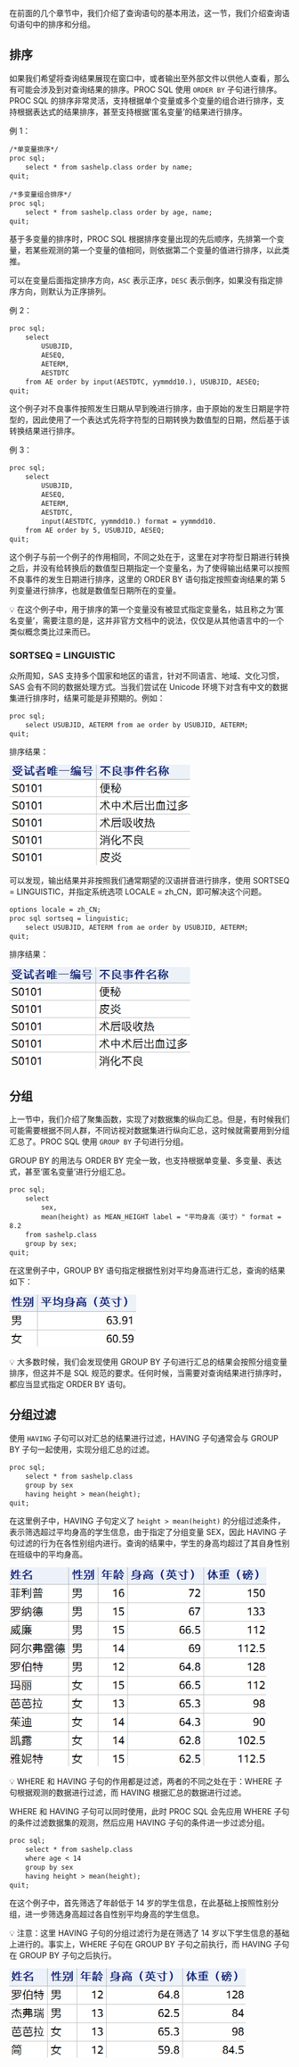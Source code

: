 在前面的几个章节中，我们介绍了查询语句的基本用法，这一节，我们介绍查询语句语句中的排序和分组。

## 排序

如果我们希望将查询结果展现在窗口中，或者输出至外部文件以供他人查看，那么有可能会涉及到对查询结果的排序。PROC SQL 使用 `ORDER BY` 子句进行排序。PROC SQL 的排序非常灵活，支持根据单个变量或多个变量的组合进行排序，支持根据表达式的结果排序，甚至支持根据‘匿名变量’的结果进行排序。

例 1：

```sas
/*单变量排序*/
proc sql;
    select * from sashelp.class order by name;
quit;

/*多变量组合排序*/
proc sql;
    select * from sashelp.class order by age, name;
quit;
```

基于多变量的排序时，PROC SQL 根据排序变量出现的先后顺序，先排第一个变量，若某些观测的第一个变量的值相同，则依据第二个变量的值进行排序，以此类推。

可以在变量后面指定排序方向，`ASC` 表示正序，`DESC` 表示倒序，如果没有指定排序方向，则默认为正序排列。

例 2：

```sas
proc sql;
    select
        USUBJID,
        AESEQ,
        AETERM,
        AESTDTC
    from AE order by input(AESTDTC, yymmdd10.), USUBJID, AESEQ;
quit;
```

这个例子对不良事件按照发生日期从早到晚进行排序，由于原始的发生日期是字符型的，因此使用了一个表达式先将字符型的日期转换为数值型的日期，然后基于该转换结果进行排序。

例 3：

```sas
proc sql;
    select
        USUBJID,
        AESEQ,
        AETERM,
        AESTDTC,
        input(AESTDTC, yymmdd10.) format = yymmdd10.
    from AE order by 5, USUBJID, AESEQ;
quit;
```

这个例子与前一个例子的作用相同，不同之处在于，这里在对字符型日期进行转换之后，并没有给转换后的数值型日期指定一个变量名，为了使得输出结果可以按照不良事件的发生日期进行排序，这里的 ORDER BY 语句指定按照查询结果的第 5 列变量进行排序，也就是数值型日期所在的变量。

💡 在这个例子中，用于排序的第一个变量没有被显式指定变量名，姑且称之为‘匿名变量’，需要注意的是，这并非官方文档中的说法，仅仅是从其他语言中的一个类似概念类比过来而已。

### SORTSEQ = LINGUISTIC

众所周知，SAS 支持多个国家和地区的语言，针对不同语言、地域、文化习惯，SAS 会有不同的数据处理方式。当我们尝试在 Unicode 环境下对含有中文的数据集进行排序时，结果可能是非预期的。例如：

```sas
proc sql;
    select USUBJID, AETERM from ae order by USUBJID, AETERM;
quit;
```

排序结果：

![img](./img/PROC%20SQL%20006/unicode-mistake-output.png)

可以发现，输出结果并非按照我们通常期望的汉语拼音进行排序，使用 SORTSEQ = LINGUISTIC，并指定系统选项 LOCALE = zh_CN，即可解决这个问题。

```sas
options locale = zh_CN;
proc sql sortseq = linguistic;
    select USUBJID, AETERM from ae order by USUBJID, AETERM;
quit;
```

排序结果：

![img](./img/PROC%20SQL%20006/unicode-sortseq-output.png)

## 分组

上一节中，我们介绍了聚集函数，实现了对数据集的纵向汇总。但是，有时候我们可能需要根据不同人群，不同访视对数据集进行纵向汇总，这时候就需要用到分组汇总了。PROC SQL 使用 `GROUP BY` 子句进行分组。

GROUP BY 的用法与 ORDER BY 完全一致，也支持根据单变量、多变量、表达式，甚至‘匿名变量’进行分组汇总。

```sas
proc sql;
    select
        sex,
        mean(height) as MEAN_HEIGHT label = "平均身高（英寸）" format = 8.2
    from sashelp.class
    group by sex;
quit;
```

在这里例子中，GROUP BY 语句指定根据性别对平均身高进行汇总，查询的结果如下：

![img](./img/PROC%20SQL%20006/group-by-simple-output.png)

💡 大多数时候，我们会发现使用 GROUP BY 子句进行汇总的结果会按照分组变量排序，但这并不是 SQL 规范的要求。任何时候，当需要对查询结果进行排序时，都应当显式指定 ORDER BY 语句。

## 分组过滤

使用 `HAVING` 子句可以对汇总的结果进行过滤，HAVING 子句通常会与 GROUP BY 子句一起使用，实现分组汇总的过滤。

```sas
proc sql;
    select * from sashelp.class
    group by sex
    having height > mean(height);
quit;
```

在这里例子中，HAVING 子句定义了 `height > mean(height)` 的分组过滤条件，表示筛选超过平均身高的学生信息，由于指定了分组变量 SEX，因此 HAVING 子句过滤的行为在各性别组内进行。查询的结果中，学生的身高均超过了其自身性别在班级中的平均身高。

![img](./img/PROC%20SQL%20006/having-output.png)

💡 WHERE 和 HAVING 子句的作用都是过滤，两者的不同之处在于：WHERE 子句根据观测的数据进行过滤，而 HAVING 根据汇总的数据进行过滤。

WHERE 和 HAVING 子句可以同时使用，此时 PROC SQL 会先应用 WHERE 子句的条件过滤数据集的观测，然后应用 HAVING 子句的条件进一步过滤分组。

```sas
proc sql;
    select * from sashelp.class
    where age < 14
    group by sex
    having height > mean(height);
quit;
```

在这个例子中，首先筛选了年龄低于 14 岁的学生信息，在此基础上按照性别分组，进一步筛选身高超过各自性别平均身高的学生信息。

💡 注意：这里 HAVING 子句的分组过滤行为是在筛选了 14 岁以下学生信息的基础上进行的。事实上，WHERE 子句在 GROUP BY 子句之前执行，而 HAVING 子句在 GROUP BY 子句之后执行。

![](./img/PROC%20SQL%20006/having-where-output.png)
